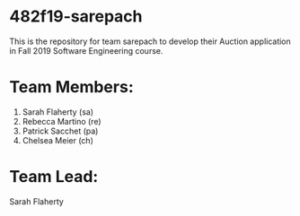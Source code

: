 # 482f19-sarepach
This is the repository for team sarepach to develop their Auction application in Fall 2019 Software Engineering course. 

# Team Members:
1. Sarah Flaherty (sa)
2. Rebecca Martino (re)
3. Patrick Sacchet (pa)
4. Chelsea Meier (ch)

# Team Lead: 
Sarah Flaherty
